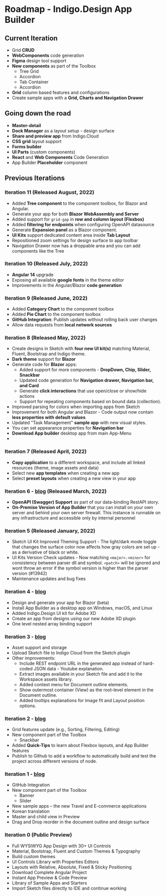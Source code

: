 # Roadmap - Indigo.Design App Builder
## Current Iteration
- Grid **CRUD**
- **WebComponents** code generation
- **Figma** design tool support 
- **New components** as part of the Toolbox
  - Tree Grid 
  - Accordion
  - Tab Container 
  - Accordion
- **Grid** column based features and configurations
- Create sample apps with a **Grid, Charts and Navigation Drawer**


## Going down the road
- **Master-detail**
- **Dock Manager** as a layout setup - design surface
- **Share and preview app** from Indigo.Cloud
- **CSS grid** layout support
- **Forms builder**
- **UI Parts** (custom components)
- **React** and **Web Components** Code Generation
- App Builder **Placeholder** component

## Previous Iterations

### Iteration 11 (Released August, 2022)
- Added **Tree component** to the component toolbox, for Blazor and Angular.
- Generate your app for both **Blazor WebAssembly and Server**
- Added support for `grid-gap` in **row and column layout (Flexbox)**
- Added **filtering for endpoints** when configuring OpenAPI datasource
- Generate **Expansion panel** as a Blazor component.
- **UI Kits** support dedicated content area inside **Tab Layout**
- Repositioned zoom settings for design surface to app toolbar
- Navigation Drawer now has a droppable area and you can add components like the Tree

### Iteration 10 (Released July, 2022)
- **Angular 14** upgrade
- Exposing all available **google fonts** in the theme editor
- Improvements in the Angular/Blazor **code generation**

### Iteration 9 (Released June, 2022)
- Added **Category Chart** to the component toolbox
- Added **Pie Chart** to the component toolbox
- **GitHub Integration**: Publish updates without rolling back user changes
- Allow data requests from **local network sources**

### Iteration 8 (Released May, 2022)
- Create designs in Sketch with **four new UI kit(s)** matching Material, Fluent, Bootstrap and Indigo theme.
- **Dark theme** support for **Blazor**
- Generate code for **Blazor** apps:
  - Added support for more components - **DropDown, Chip, Slider, Snackbar**
  - Updated code generation for **Navigation drawer, Navigation bar, and Card**
  - Generate **click interactions** that use open/close or show/hide actions
  - Support for repeating components based on bound data (collection).
- Improved parsing for colors when importing apps from Sketch
- Improvement for both Angular and Blazor - Code output now contain **less properties with default values**
- Updated "Task Management" **sample app** with new visual styles.
- You can set appearance properties for **Navigation bar**
- **Download App builder** desktop app from main App-Menu
- 
### Iteration 7 (Released April, 2022)
- **Copy application** to a different workspace, and include all linked resources (theme, image assets and data)
- Select new **app templates** when creating a new app
- Select **preset layouts** when creating a new view in your app

### Iteration 6 - [blog](https://www.infragistics.com/community/blogs/b/infragistics/posts/app-builder-release-with-swagger-support-and-more)   (Released March, 2022)
- **OpenAPI (Swagger) Support** as part of our data-binding RestAPI story.
- **On-Premise Version of App Builder** that you can install on your own server and behind your own server firewall. This instance is runnable on any infrastructure and accessible only by internal personnel

### Iteration 5  (Released January, 2022)
- Sketch UI Kit Improved Theming Support - The light/dark mode toggle that changes the surface color now affects how gray colors are set up - as a derivative of black or white.
- UI Kits Version Check updates - Now matching `<major>.<minor>` for consistency between parser dll and symbol. `<patch>` will be ignored and wont throw an error if the symbol version is higher than the parser version (#13942)
- Maintenance updates and bug fixes

### Iteration 4 - [blog](https://www.infragistics.com/community/blogs/b/jason_beres/posts/app-builder-release-with-blazor-desktop-app-and-more)
- Design and generate your app for Blazor (beta)
- Install App Builder as a desktop app on Windows, macOS, and Linux
- Added Indigo.Design UI kit for Adobe XD
- Create an app from designs using our new Adobe XD plugin
- One level nested array binding support

### Iteration 3 - [blog](https://www.infragistics.com/community/blogs/b/jason_beres/posts/indigo-design-app-builder-october-release-with-assets-support) 
- Asset support and storage
- Upload Sketch file to Indigo Cloud from the Sketch plugin
- Other improvements:
  - Include REST endpoint URL in the generated app instead of hard-coded JSON data - Youtube explanation.
  - Extract images available in your Sketch file and add it to the Workspace assets library.
  - Added context menu for Document outline elements.
  - Show outermost container (View) as the root-level element in the Document outline.
  - Added tooltips explanations for Image fit and Layout position options.

### Iteration 2 - [blog](https://www.infragistics.com/community/blogs/b/infragistics/posts/indigo-design-app-builder-september-release)
- Grid features update (e.g., Sorting, Filtering, Editing)
- New component part of the Toolbox
    - Snackbar
- Added **Quick-Tips** to learn about Flexbox layouts, and App Builder features
- Publish to Github to add a workflow to automatically build and test the project across different versions of node.

### Iteration 1 - [blog](https://www.infragistics.com/community/blogs/b/infragistics/posts/indigo-design-app-builder-july-release)
- GitHub Integration
- New component part of the Toolbox
    - Banner
    - Slider
- New sample apps – the new Travel and E-commerce applications 
- Korean translation
- Master and child view in Preview
- Drag and Drop reorder in the document outline and design surface

### Iteration 0 (Public Preview)
- Full WYSIWYG App Design with 30+ UI Controls
- Material, Bootstrap, Fluent and Custom Themes & Typography
- Build custom themes
- UI Controls Library with Properties Editors
- Layouts with Relative, Absolute, Fixed & Sticky Positioning
- Download Complete Angular Project
- Instant App Preview & Code Preview
- Library of Sample Apps and Starters
- Import Sketch files directly to IDE and continue working 
